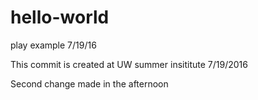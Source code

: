 # hello-world
play example 7/19/16

This commit is created at UW summer insititute 7/19/2016

Second change made in the afternoon
